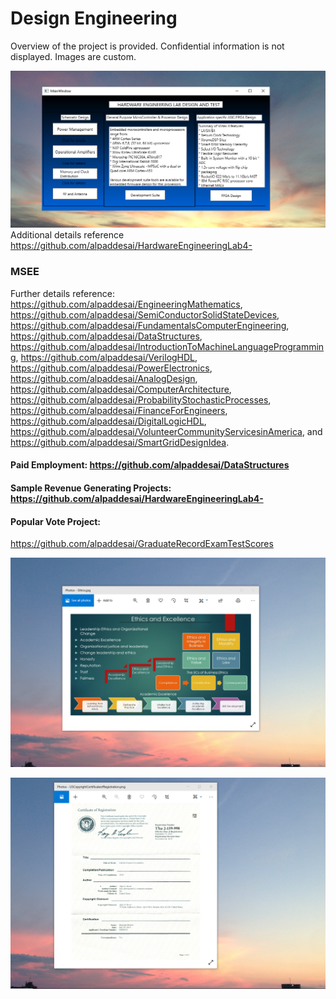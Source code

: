 # Design Engineering

Overview of the project is provided. Confidential information is not displayed. Images are custom.

![image](HWlab.png)
Additional details reference https://github.com/alpaddesai/HardwareEngineeringLab4-

### MSEE
Further details reference: https://github.com/alpaddesai/EngineeringMathematics,  https://github.com/alpaddesai/SemiConductorSolidStateDevices,   https://github.com/alpaddesai/FundamentalsComputerEngineering, https://github.com/alpaddesai/DataStructures, https://github.com/alpaddesai/IntroductionToMachineLanguageProgramming, https://github.com/alpaddesai/VerilogHDL,   https://github.com/alpaddesai/PowerElectronics, https://github.com/alpaddesai/AnalogDesign,   https://github.com/alpaddesai/ComputerArchitecture,    https://github.com/alpaddesai/ProbabilityStochasticProcesses, https://github.com/alpaddesai/FinanceForEngineers, https://github.com/alpaddesai/DigitalLogicHDL, https://github.com/alpaddesai/VolunteerCommunityServicesinAmerica, and https://github.com/alpaddesai/SmartGridDesignIdea.

#### Paid Employment: https://github.com/alpaddesai/DataStructures
#### Sample Revenue Generating Projects: https://github.com/alpaddesai/HardwareEngineeringLab4- 
#### Popular Vote Project: 
https://github.com/alpaddesai/GraduateRecordExamTestScores

![image](EthicsandExcellence.png)

![image](USCopyrightCertificate.png)
